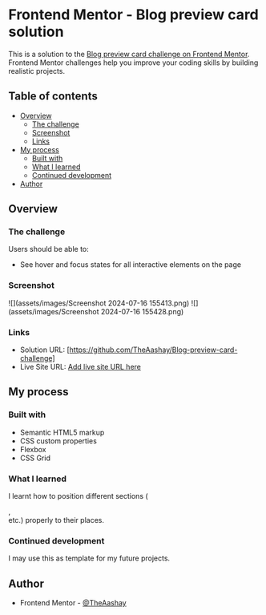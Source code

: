 # Frontend Mentor - Blog preview card solution

This is a solution to the [Blog preview card challenge on Frontend Mentor](https://www.frontendmentor.io/challenges/blog-preview-card-ckPaj01IcS). Frontend Mentor challenges help you improve your coding skills by building realistic projects. 

## Table of contents

- [Overview](#overview)
  - [The challenge](#the-challenge)
  - [Screenshot](#screenshot)
  - [Links](#links)
- [My process](#my-process)
  - [Built with](#built-with)
  - [What I learned](#what-i-learned)
  - [Continued development](#continued-development)
- [Author](#author)

## Overview

### The challenge

Users should be able to:

- See hover and focus states for all interactive elements on the page

### Screenshot

![](assets/images/Screenshot 2024-07-16 155413.png)
![](assets/images/Screenshot 2024-07-16 155428.png)

### Links

- Solution URL: [https://github.com/TheAashay/Blog-preview-card-challenge]
- Live Site URL: [Add live site URL here](https://your-live-site-url.com)

## My process

### Built with

- Semantic HTML5 markup
- CSS custom properties
- Flexbox
- CSS Grid

### What I learned

I learnt how to position different sections (<main>, <footer> etc.) properly to their places.

### Continued development

I may use this as template for my future projects.

## Author

- Frontend Mentor - [@TheAashay](https://www.frontendmentor.io/profile/TheAashay)
